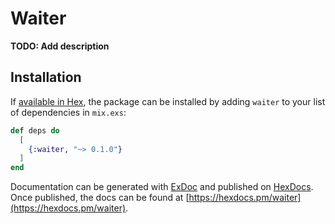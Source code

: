 # Waiter

**TODO: Add description**

## Installation

If [available in Hex](https://hex.pm/docs/publish), the package can be installed
by adding `waiter` to your list of dependencies in `mix.exs`:

```elixir
def deps do
  [
    {:waiter, "~> 0.1.0"}
  ]
end
```

Documentation can be generated with [ExDoc](https://github.com/elixir-lang/ex_doc)
and published on [HexDocs](https://hexdocs.pm). Once published, the docs can
be found at [https://hexdocs.pm/waiter](https://hexdocs.pm/waiter).

